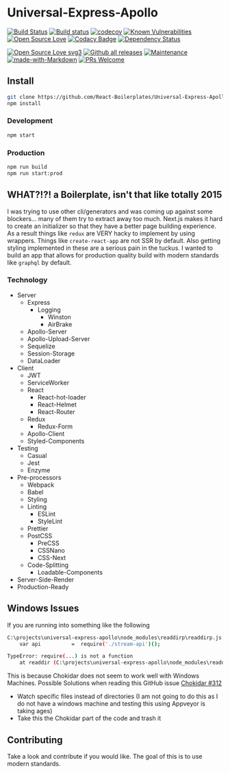 # Universal-Express-Apollo

[![Build Status](https://travis-ci.org/React-Boilerplates/Universal-Express-Apollo.svg?branch=master)](https://travis-ci.org/React-Boilerplates/Universal-Express-Apollo) [![Build status](https://ci.appveyor.com/api/projects/status/pdc5fmop0d0humdr?svg=true)](https://ci.appveyor.com/project/couturecraigj/universal-express-apollo) [![codecov](https://codecov.io/gh/React-Boilerplates/Universal-Express-Apollo/branch/master/graph/badge.svg)](https://codecov.io/gh/React-Boilerplates/Universal-Express-Apollo) [![Known Vulnerabilities](https://snyk.io/test/github/react-boilerplates/universal-express-apollo/badge.svg?targetFile=package.json)](https://snyk.io/test/github/react-boilerplates/universal-express-apollo?targetFile=package.json) [![Open Source Love](https://badges.frapsoft.com/os/mit/mit.svg?v=102)](https://github.com/ellerbrock/open-source-badge/) [![Codacy Badge](https://api.codacy.com/project/badge/Grade/33dd062391a446d7b98762803b1cd5ef)](https://www.codacy.com/app/couturecraigj/Universal-Express-Apollo?utm_source=github.com&amp;utm_medium=referral&amp;utm_content=React-Boilerplates/Universal-Express-Apollo&amp;utm_campaign=Badge_Grade)
[![Dependency Status](https://www.versioneye.com/user/projects/5ad5d6dc0fb24f39bed6e020/badge.svg?style=flat-square)](https://www.versioneye.com/user/projects/5ad5d6dc0fb24f39bed6e020)

[![Open Source Love svg3](https://badges.frapsoft.com/os/v3/open-source.svg?v=103)](https://github.com/ellerbrock/open-source-badges/)
[![Github all releases](https://img.shields.io/github/downloads/React-Boilerplates/Universal-Express-Apollo/total.svg)](https://GitHub.com/React-Boilerplates/Universal-Express-Apollo/releases/)
[![Maintenance](https://img.shields.io/badge/Maintained%3F-yes-green.svg)](https://GitHub.com/Naereen/StrapDown.js/graphs/commit-activity)
[![made-with-Markdown](https://img.shields.io/badge/Made%20with-Webpack-1f425f.svg)](http://commonmark.org)
[![PRs Welcome](https://img.shields.io/badge/PRs-welcome-brightgreen.svg?style=flat-square)](http://makeapullrequest.com)

## Install

```bash
git clone https://github.com/React-Boilerplates/Universal-Express-Apollo.git
npm install
```

### Development

```bash
npm start
```

### Production

```bash
npm run build
npm run start:prod
```

## WHAT?!?! a Boilerplate, isn't that like totally 2015

I was trying to use other cli/generators and was coming up against some blockers... many of them try to extract away too much.  Next.js makes it hard to create an initializer so that they have a better page building experience.  As a result things like `redux` are VERY hacky to implement by using wrappers.  Things like `create-react-app` are not SSR by default.  Also getting styling implemented in these are a serious pain in the tuckus.  I wanted to build an app that allows for production quality build with modern standards like `graphql` by default.

### Technology

- Server
  - Express
    - Logging
      - Winston
      - AirBrake
  - Apollo-Server
  - Apollo-Upload-Server
  - Sequelize
  - Session-Storage
  - DataLoader
- Client
  - JWT
  - ServiceWorker
  - React
    - React-hot-loader
    - React-Helmet
    - React-Router
  - Redux
    - Redux-Form
  - Apollo-Client
  - Styled-Components
- Testing
  - Casual
  - Jest
  - Enzyme
- Pre-processors
  - Webpack
  - Babel
  - Styling
  - Linting
    - ESLint
    - StyleLint
  - Prettier
  - PostCSS
    - PreCSS
    - CSSNano
    - CSS-Next
  - Code-Splitting
    - Loadable-Components
- Server-Side-Render
- Production-Ready

<!-- ## Rust Coding ??

I added a nice ability to use WebAssembly by the use of Rust.  What you will need to do to allow Rust to compile to WASM is the following.

```bash
curl https://sh.rustup.rs -sSf | sh
rustup toolchain install nightly
rustup target add wasm32-unknown-unknown --toolchain nightly
npm i -D rust-native-wasm-loader wasm-loader
```

You cannot run it in development mode though. 😢 you need to do it through compile time. 💩 Maybe eventually somebody can either create a way to make rust in to ECMAScript in development and fully transpile on production mode. -->

## Windows Issues

If you are running into something like the following

```bash
C:\projects\universal-express-apollo\node_modules\readdirp\readdirp.js:55
    var api          =  require('./stream-api')();

TypeError: require(...) is not a function
    at readdir (C:\projects\universal-express-apollo\node_modules\readdirp\readdirp.js:55:48)
```

This is because Chokidar does not seem to work well with Windows Machines.
Possible Solutions when reading this GitHub issue [Chokidar #312](https://github.com/paulmillr/chokidar/issues/312)

- Watch specific files instead of directories (I am not going to do this as I do not have a windows machine and testing this using Appveyor is taking ages)
- Take this the Chokidar part of the code and trash it

## Contributing

Take a look and contribute if you would like.  The goal of this is to use modern standards.
